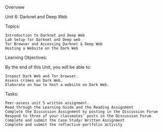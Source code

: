 Overview

Unit 6: Darknet and Deep Web

Topics:

    Introduction to Darknet and Deep Web
    Lab Setup for Darknet and Deep web
    Tor Browser and Accessing Darknet & Deep Web
    Hosting a Website on the Dark Web

Learning Objectives:

By the end of this Unit, you will be able to:

    Inspect Dark Web and Tor browser.
    Assess crimes on Dark Web.
    Elaborate on how to host a website on Dark Web.

Tasks:

    Peer-assess unit 5 written assignment.
    Read through the Learning Guide and the Reading Assignment
    Complete the Discussion Assignment by posting in the Discussion Forum
    Respond to three of your classmates’ posts in the Discussion Forum
    Complete and submit the Case Study/ Written Assignment
    Complete and submit the reflective portfolio activity

